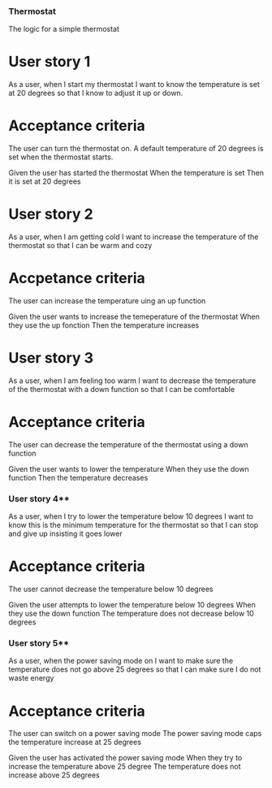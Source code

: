### Thermostat

The logic for a simple thermostat

# User story 1

As a user, when I start my thermostat
I want to know the temperature is set at 20 degrees
so that I know to adjust it up or down.

# Acceptance criteria

The user can turn the thermostat on.
A default temperature of 20 degrees is set when the thermostat starts.

Given the user has started the thermostat
When the temperature is set
Then it is set at 20 degrees


# User story 2

As a user, when I am getting cold
I want to increase the temperature of the thermostat
so that I can be warm and cozy

# Accpetance criteria

The user can increase the temperature uing an up function

Given the user wants to increase the temeperature of the thermostat
When they use the up fonction
Then the temperature increases


# User story 3

As a user, when I am feeling too warm
I want to decrease the temperature of the thermostat with a down function
so that I can be comfortable

# Acceptance criteria

The user can decrease the temperature of the thermostat using a down function

Given the user wants to lower the temperature
When they use the down function
Then the temperature decreases


### User story 4**

As a user, when I try to lower the temperature below 10 degrees
I want to know this is the minimum temperature for the thermostat
so that I can stop and give up insisting it goes lower

# Acceptance criteria

The user cannot decrease the temperature below 10 degrees

Given the user attempts to lower the temperature below 10 degrees
When they use the down function
The temperature does not decrease below 10 degrees


### User story 5**

As a user, when the power saving mode on
I want to make sure the temperature does not go above 25 degrees
so that I can make sure I do not waste energy

# Acceptance criteria

The user can switch on a power saving mode
The  power saving mode caps the temperature increase at 25 degrees

Given the user has activated the power saving mode
When they try to increase the temperature above 25 degree
The temperature does not increase above 25 degrees
